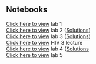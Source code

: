 ## Notebooks
[Click here to view](https://shishiluo.github.io/Genomics-DataScience/notebooks/lab1_genomics.html) lab 1  
[Click here to view](https://shishiluo.github.io/Genomics-DataScience/notebooks/lab2_hiv_reading_frames.html) lab 2 ([Solutions](http://htmlpreview.github.io/?https://github.com/shishiluo/Genomics-DataScience/blob/master/notebooks/lab2_hiv_reading_frames_solutions.html))  
[Click here to view](https://shishiluo.github.io/Genomics-DataScience/notebooks/lab3_hiv_env_pol_comparison.html) lab 3 ([Solutions](http://htmlpreview.github.io/?https://github.com/shishiluo/Genomics-DataScience/blob/master/notebooks/lab3_hiv_env_pol_comparison.html))  
[Click here to view](http://htmlpreview.github.io/?https://github.com/shishiluo/Genomics-DataScience/blob/master/notebooks/lect_hiv_3_tale_of_two_genes_inclass.html) HIV 3 lecture  
[Click here to view](https://shishiluo.github.io/Genomics-DataScience/notebooks/lab4_hiv_matching_sequence_to_patient.html) lab 4 ([Solutions](http://htmlpreview.github.io/?https://github.com/shishiluo/Genomics-DataScience/blob/master/notebooks/lab4_hiv_matching_sequence_to_patient_solutions.html)  
[Click here to view](https://shishiluo.github.io/Genomics-DataScience/notebooks/lab5_personal_genomics_pre-processing.html) lab 5